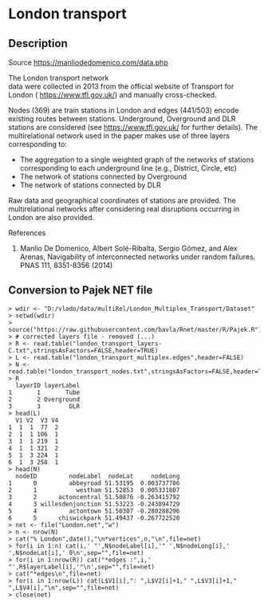 # London transport

## Description

Source https://manliodedomenico.com/data.php

The London transport network	
data were collected in 2013 from the official website of Transport for London ( https://www.tfl.gov.uk/) and manually cross-checked.

Nodes (369) are train stations in London and edges (441/503) encode existing routes between stations. Underground, Overground and DLR stations are considered 
(see https://www.tfl.gov.uk/ for further details). The multirelational network used in the paper makes use of three layers corresponding to:

- The aggregation to a single weighted graph of the networks of stations corresponding to each underground line (e.g., District, Circle, etc)
- The network of stations connected by Overground
- The network of stations connected by DLR

Raw data and geographical coordinates of stations are provided. The multirelational networks after considering real disruptions occurring in London are also provided.

References

1. Manlio De Domenico, Albert Solé-Ribalta, Sergio Gómez, and Alex Arenas, Navigability of interconnected networks under random failures. PNAS 111, 8351-8356 (2014)


## Conversion to Pajek NET file

```
> wdir <- "D:/vlado/data/multiRel/London_Multiplex_Transport/Dataset"
> setwd(wdir)
> source("https://raw.githubusercontent.com/bavla/Rnet/master/R/Pajek.R")
> # corrected layers file - removed (...)
> R <- read.table("london_transport_layers-C.txt",stringsAsFactors=FALSE,header=TRUE)
> L <- read.table("london_transport_multiplex.edges",header=FALSE)
> N <- read.table("london_transport_nodes.txt",stringsAsFactors=FALSE,header=TRUE)
> R
  layerID layerLabel
1       1       Tube
2       2 Overground
3       3        DLR
> head(L)
  V1 V2  V3 V4
1  1  1  77  2
2  1  1 106  1
3  1  1 219  1
4  1  1 321  2
5  1  3 224  1
6  1  3 258  1
> head(N)
  nodeID         nodeLabel  nodeLat     nodeLong
1      0         abbeyroad 51.53195  0.003737786
2      1           westham 51.52853  0.005331807
3      2      actoncentral 51.50876 -0.263415792
4      3 willesdenjunction 51.53223 -0.243894729
5      4         actontown 51.50307 -0.280288296
6      5      chiswickpark 51.49437 -0.267722520
> net <- file("London.net","w")
> n <- nrow(N)
> cat("% London",date(),"\n*vertices",n,"\n",file=net)
> for(i in 1:n) cat(i,' "',N$nodeLabel[i],'" ',N$nodeLong[i],' ',N$nodeLat[i],' 0\n',sep="",file=net)
> for(i in 1:nrow(R)) cat("*edges :",i,' "',R$layerLabel[i],'"\n',sep="",file=net)
> cat("*edges\n",file=net)
> for(i in 1:nrow(L)) cat(L$V1[i],": ",L$V2[i]+1," ",L$V3[i]+1," ",L$V4[i],"\n",sep="",file=net)
> close(net)
```
